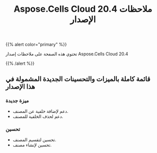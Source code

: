 ﻿---
title: Aspose.Cells Cloud 20.4 ملاحظات الإصدار
second_title: Aspose.Cells Cloud Documen
type: docs
url: /ar/aspose-cells-cloud-20-4-release-notes/
description: Aspose.Cells Cloud يدعم Excel لإنشاء وتحويل ودمج وتقسيم وحماية وتشغيل الكائن الداخلي وما إلى ذلك
weight: 50
---
{{% alert color="primary" %}} 

تحتوي هذه الصفحة على ملاحظات إصدار Aspose.Cells Cloud 20.4

{{% /alert %}} 
## **قائمة كاملة بالميزات والتحسينات الجديدة المشمولة في هذا الإصدار**
### **ميزة جديدة**
- دعم لإضافة خلفية عن المصنف.
- دعم لحذف الخلفية للمصنف.
### **تحسين**
- تحسين لتقسيم المصنف.
- تحسين لإنشاء مصنف.




